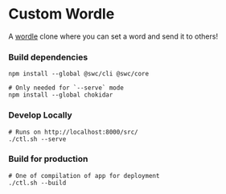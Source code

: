 # Custom Wordle

A [wordle](https://www.powerlanguage.co.uk/wordle/) clone where you can set a word and send it to others!  


### Build dependencies
```
npm install --global @swc/cli @swc/core

# Only needed for `--serve` mode
npm install --global chokidar
```

### Develop Locally
```shell
# Runs on http://localhost:8000/src/
./ctl.sh --serve
```

### Build for production
```shell
# One of compilation of app for deployment
./ctl.sh --build
```

<!-- TODO: Add screenshot here -->
